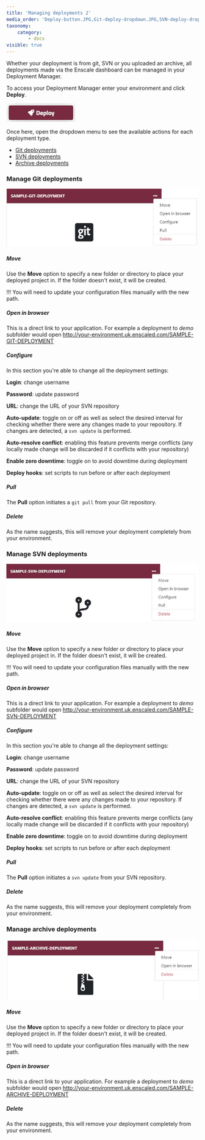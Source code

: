 ```yaml
---
title: 'Managing deployments 2'
media_order: 'Deploy-button.JPG,Git-deploy-dropdown.JPG,SVN-deploy-dropdown.JPG,Archive-deploy-dropdown.JPG'
taxonomy:
    category:
        - docs
visible: true
---
```


Whether your deployment is from git, SVN or you uploaded an archive, all deployments made via the Enscale dashboard can be managed in your Deployment Manager.

To access your Deployment Manager enter your environment and click **Deploy**.

![](Deploy-button.JPG)

Once here, open the dropdown menu to see the available actions for each deployment type.
* [Git deployments](/php/deployment%20guides/managing-deployments#manage-git-deployments)
* [SVN deployments](/php/deployment%20guides/managing-deployments#manage-svn-deployments)
* [Archive deployments](/php/deployment%20guides/managing-deployments#manage-archive-deployments)

### Manage Git deployments
![](Git-deploy-dropdown.JPG)

##### Move

Use the **Move** option to specify a new folder or directory to place your deployed project in. If the folder doesn't exist, it will be created.

!!! You will need to update your configuration files manually with the new path.

##### Open in browser

This is a direct link to your application. For example a deployment to *demo* subfolder would open http://your-environment.uk.enscaled.com/SAMPLE-GIT-DEPLOYMENT

##### Configure

In this section you're able to change all the deployment settings:

**Login**: change username

**Password**: update password

**URL**: change the URL of your SVN repository

**Auto-update**: toggle on or off as well as select the desired interval for checking whether there were any changes made to your repository. If changes are detected, a `svn update` is performed.

**Auto-resolve conflict**: enabling this feature prevents merge conflicts (any locally made change will be discarded if it conflicts with your repository)

**Enable zero downtime**: toggle on to avoid downtime during deployment

**Deploy hooks**: set scripts to run before or after each deployment


##### Pull

The **Pull** option initiates a `git pull` from your Git repository.

##### Delete

As the name suggests, this will remove your deployment completely from your environment.


### Manage SVN deployments
![](SVN-deploy-dropdown.JPG)

##### Move

Use the **Move** option to specify a new folder or directory to place your deployed project in. If the folder doesn't exist, it will be created.

!!! You will need to update your configuration files manually with the new path.

##### Open in browser

This is a direct link to your application. For example a deployment to *demo* subfolder would open http://your-environment.uk.enscaled.com/SAMPLE-SVN-DEPLOYMENT

##### Configure

In this section you're able to change all the deployment settings:

**Login**: change username

**Password**: update password

**URL**: change the URL of your SVN repository

**Auto-update**: toggle on or off as well as select the desired interval for checking whether there were any changes made to your repository. If changes are detected, a `svn update` is performed.

**Auto-resolve conflict**: enabling this feature prevents merge conflicts (any locally made change will be discarded if it conflicts with your repository)

**Enable zero downtime**: toggle on to avoid downtime during deployment

**Deploy hooks**: set scripts to run before or after each deployment


##### Pull

The **Pull** option initiates a `svn update` from your SVN repository.

##### Delete

As the name suggests, this will remove your deployment completely from your environment.


### Manage archive deployments
![](Archive-deploy-dropdown.JPG)

##### Move

Use the **Move** option to specify a new folder or directory to place your deployed project in. If the folder doesn't exist, it will be created.

!!! You will need to update your configuration files manually with the new path.

##### Open in browser

This is a direct link to your application. For example a deployment to *demo* subfolder would open http://your-environment.uk.enscaled.com/SAMPLE-ARCHIVE-DEPLOYMENT

##### Delete

As the name suggests, this will remove your deployment completely from your environment.


